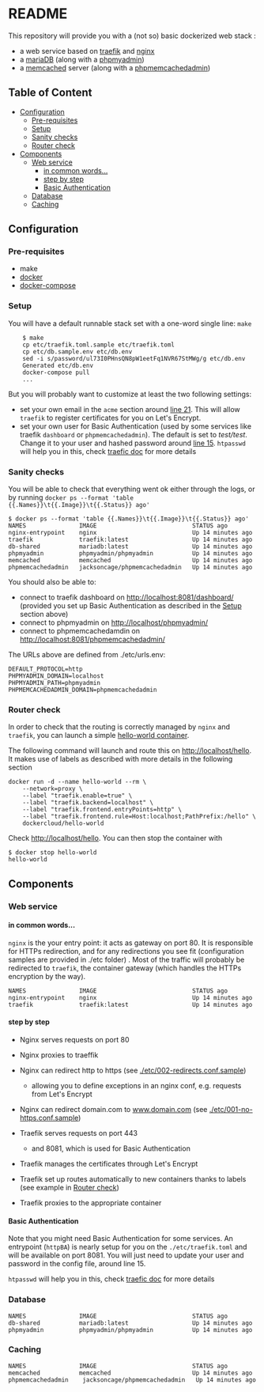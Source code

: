 README
==

This repository will provide you with a (not so) basic dockerized web stack :

* a web service based on [traefik](https://traefik.io) and [nginx](https://nginx.org/en/)
* a [mariaDB](https://mariadb.org) (along with a [phpmyadmin](https://www.phpmyadmin.net))
* a [memcached](https://memcached.org) server (along with a [phpmemcachedadmin](https://github.com/elijaa/phpmemcachedadmin))

Table of Content
--

<!-- TOC -->

- [Configuration](#configuration)
    - [Pre-requisites](#pre-requisites)
    - [Setup](#setup)
    - [Sanity checks](#sanity-checks)
    - [Router check](#router-check)
- [Components](#components)
    - [Web service](#web-service)
        - [in common words...](#in-common-words)
        - [step by step](#step-by-step)
        - [Basic Authentication](#basic-authentication)
    - [Database](#database)
    - [Caching](#caching)

<!-- /TOC -->

## Configuration

### Pre-requisites

* make
* [docker](https://www.docker.com/community-edition)
* [docker-compose](https://docs.docker.com/compose/install/)

### Setup

You will have a default runnable stack set with a one-word single line: `make`

        $ make
        cp etc/traefik.toml.sample etc/traefik.toml
        cp etc/db.sample.env etc/db.env
        sed -i s/password/ul73I0PHnsQN8pW1eetFq1NVR67StMWg/g etc/db.env
        Generated etc/db.env
        docker-compose pull
        ...

But you will probably want to customize at least the two following settings:

* set your own email in the `acme` section around [line 21](https://github.com/ebreton/prod-stack/blob/master/etc/traefik.toml.sample#L21). This will allow `traefik` to register certificates for you on Let's Encrypt.
* set your own user for Basic Authentication (used by some services like traefik `dashboard` or `phpmemcachedadmin`). The default is set to _test/test_. Change it to your user and hashed password around [line 15](https://github.com/ebreton/prod-stack/blob/master/etc/traefik.toml.sample#L15). `htpasswd` will help you in this, check [traefic doc](https://docs.traefik.io/configuration/entrypoints/#basic-authentication) for more details

### Sanity checks

You will be able to check that everything went ok either through the logs, or by running `docker ps --format 'table {{.Names}}\t{{.Image}}\t{{.Status}} ago'`

    $ docker ps --format 'table {{.Names}}\t{{.Image}}\t{{.Status}} ago'
    NAMES               IMAGE                           STATUS ago
    nginx-entrypoint    nginx                           Up 14 minutes ago
    traefik             traefik:latest                  Up 14 minutes ago
    db-shared           mariadb:latest                  Up 14 minutes ago
    phpmyadmin          phpmyadmin/phpmyadmin           Up 14 minutes ago
    memcached           memcached                       Up 14 minutes ago
    phpmemcachedadmin   jacksoncage/phpmemcachedadmin   Up 14 minutes ago

You should also be able to:

* connect to traefik dashboard on <http://localhost:8081/dashboard/> (provided you set up Basic Authentication as described in the [Setup](#setup) section above)
* connect to phpmyadmin on <http://localhost/phpmyadmin/>
* connect to phpmemcachedamdin on <http://localhost:8081/phpmemcachedadmin/>

The URLs above are defined from ./etc/urls.env:

    DEFAULT_PROTOCOL=http
    PHPMYADMIN_DOMAIN=localhost
    PHPMYADMIN_PATH=phpmyadmin
    PHPMEMCACHEDADMIN_DOMAIN=phpmemcachedadmin

### Router check

In order to check that the routing is correctly managed by `nginx` and `traefik`, you can launch a simple [hello-world container](https://github.com/docker/dockercloud-hello-world/blob/master/README.md).

The following command will launch and route this on <http://localhost/hello>. It makes use of labels as described with more details in the following section

    docker run -d --name hello-world --rm \
    	--network=proxy \
		--label "traefik.enable=true" \
		--label "traefik.backend=localhost" \
		--label "traefik.frontend.entryPoints=http" \
		--label "traefik.frontend.rule=Host:localhost;PathPrefix:/hello" \
        dockercloud/hello-world

Check <http://localhost/hello>. You can then stop the container with 

    $ docker stop hello-world
    hello-world

## Components

### Web service

#### in common words...

`nginx` is the your entry point: it acts as gateway on port 80. It is responsible for HTTPs redirection, and for any redirections you see fit (configuration samples are provided in ./etc folder) . Most of the traffic will probably be redirected to `traefik`, the container gateway (which handles the HTTPs encryption by the way).

    NAMES               IMAGE                           STATUS ago
    nginx-entrypoint    nginx                           Up 14 minutes ago
    traefik             traefik:latest                  Up 14 minutes ago

#### step by step

* Nginx serves requests on port 80
* Nginx proxies to traeffik

* Nginx can redirect http to https (see [./etc/002-redirects.conf.sample](https://github.com/ebreton/prod-stack/blob/master/etc/002-redirects.conf.sample))
    * allowing you to define exceptions in an nginx conf, e.g. requests from Let's Encrypt
* Nginx can redirect domain.com to www.domain.com (see [./etc/001-no-https.conf.sample](https://github.com/ebreton/prod-stack/blob/master/etc/001-no-https.conf.sample))

* Traefik serves requests on port 443 
    * and 8081, which is used for Basic Authentication
* Traefik manages the certificates through Let's Encrypt
* Traefik set up routes automatically to new containers thanks to labels (see example in [Router check](#router-check))
* Traefik proxies to the appropriate container

#### Basic Authentication

Note that you might need Basic Authentication for some services. An entrypoint (`httpBA`) is nearly setup for you on the `./etc/traefik.toml` and will be available on port 8081. You will just need to update your user and password in the config file, around line 15.

`htpasswd` will help you in this, check [traefic doc](https://docs.traefik.io/configuration/entrypoints/#basic-authentication) for more details

### Database

    NAMES               IMAGE                           STATUS ago
    db-shared           mariadb:latest                  Up 14 minutes ago
    phpmyadmin          phpmyadmin/phpmyadmin           Up 14 minutes ago

### Caching

    NAMES               IMAGE                           STATUS ago
    memcached           memcached                       Up 14 minutes ago
    phpmemcachedadmin    jacksoncage/phpmemcachedadmin   Up 14 minutes ago
